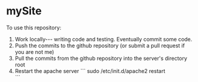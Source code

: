 mySite
===
To use this repository:
<ol>
    <li>Work locally--- writing code and testing.  Eventually commit some code.</li>
    <li>Push the commits to the github repository (or submit a pull request if you are not me)</li>
    <li>Pull the commits from the github repository into the server's directory root</li>
    <li>Restart the apache server
        ```
        sudo /etc/init.d/apache2 restart</li>
        ```
</ol>
